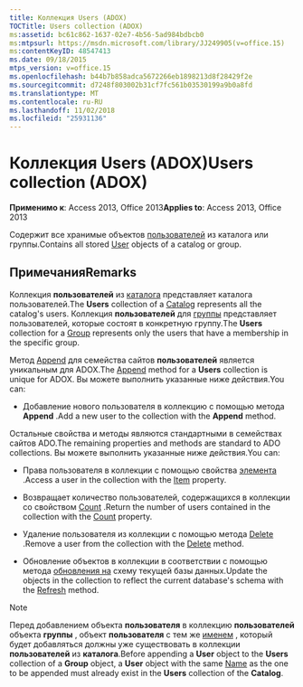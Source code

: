 ```yaml
---
title: Коллекция Users (ADOX)
TOCTitle: Users collection (ADOX)
ms:assetid: bc61c862-1637-02e7-4b56-5ad984bdbcb0
ms:mtpsurl: https://msdn.microsoft.com/library/JJ249905(v=office.15)
ms:contentKeyID: 48547413
ms.date: 09/18/2015
mtps_version: v=office.15
ms.openlocfilehash: b44b7b858adca5672266eb1898213d8f28429f2e
ms.sourcegitcommit: d7248f803002b31cf7fc561b03530199a9b0a8fd
ms.translationtype: MT
ms.contentlocale: ru-RU
ms.lasthandoff: 11/02/2018
ms.locfileid: "25931136"
---
```

# <a name="users-collection-adox"></a><span data-ttu-id="3756c-102">Коллекция Users (ADOX)</span><span class="sxs-lookup"><span data-stu-id="3756c-102">Users collection (ADOX)</span></span>


<span data-ttu-id="3756c-103">**Применимо к**: Access 2013, Office 2013</span><span class="sxs-lookup"><span data-stu-id="3756c-103">**Applies to**: Access 2013, Office 2013</span></span>

<span data-ttu-id="3756c-104">Содержит все хранимые объектов [пользователей](user-object-adox.md) из каталога или группы.</span><span class="sxs-lookup"><span data-stu-id="3756c-104">Contains all stored [User](user-object-adox.md) objects of a catalog or group.</span></span>

## <a name="remarks"></a><span data-ttu-id="3756c-105">Примечания</span><span class="sxs-lookup"><span data-stu-id="3756c-105">Remarks</span></span>

<span data-ttu-id="3756c-106">Коллекция **пользователей** из [каталога](catalog-object-adox.md) представляет каталога пользователей.</span><span class="sxs-lookup"><span data-stu-id="3756c-106">The **Users** collection of a [Catalog](catalog-object-adox.md) represents all the catalog's users.</span></span> <span data-ttu-id="3756c-107">Коллекция **пользователей** для [группы](group-object-adox.md) представляет пользователей, которые состоят в конкретную группу.</span><span class="sxs-lookup"><span data-stu-id="3756c-107">The **Users** collection for a [Group](group-object-adox.md) represents only the users that have a membership in the specific group.</span></span>

<span data-ttu-id="3756c-108">Метод [Append](append-method-adox-users.md) для семейства сайтов **пользователей** является уникальным для ADOX.</span><span class="sxs-lookup"><span data-stu-id="3756c-108">The [Append](append-method-adox-users.md) method for a **Users** collection is unique for ADOX.</span></span> <span data-ttu-id="3756c-109">Вы можете выполнить указанные ниже действия.</span><span class="sxs-lookup"><span data-stu-id="3756c-109">You can:</span></span>

  - <span data-ttu-id="3756c-110">Добавление нового пользователя в коллекцию с помощью метода **Append** .</span><span class="sxs-lookup"><span data-stu-id="3756c-110">Add a new user to the collection with the **Append** method.</span></span>

<span data-ttu-id="3756c-111">Остальные свойства и методы являются стандартными в семействах сайтов ADO.</span><span class="sxs-lookup"><span data-stu-id="3756c-111">The remaining properties and methods are standard to ADO collections.</span></span> <span data-ttu-id="3756c-112">Вы можете выполнить указанные ниже действия.</span><span class="sxs-lookup"><span data-stu-id="3756c-112">You can:</span></span>

  - <span data-ttu-id="3756c-113">Права пользователя в коллекции с помощью свойства [элемента](item-property-ado.md) .</span><span class="sxs-lookup"><span data-stu-id="3756c-113">Access a user in the collection with the [Item](item-property-ado.md) property.</span></span>

  - <span data-ttu-id="3756c-114">Возвращает количество пользователей, содержащихся в коллекции со свойством [Count](count-property-ado.md) .</span><span class="sxs-lookup"><span data-stu-id="3756c-114">Return the number of users contained in the collection with the [Count](count-property-ado.md) property.</span></span>

  - <span data-ttu-id="3756c-115">Удаление пользователя из коллекции с помощью метода [Delete](delete-method-adox-collections.md) .</span><span class="sxs-lookup"><span data-stu-id="3756c-115">Remove a user from the collection with the [Delete](delete-method-adox-collections.md) method.</span></span>

  - <span data-ttu-id="3756c-116">Обновление объектов в коллекции в соответствии с помощью метода [обновления на](refresh-method-ado.md) схему текущей базы данных.</span><span class="sxs-lookup"><span data-stu-id="3756c-116">Update the objects in the collection to reflect the current database's schema with the [Refresh](refresh-method-ado.md) method.</span></span>


> [!NOTE]
> <P><span data-ttu-id="3756c-117">Перед добавлением объекта <STRONG>пользователя</STRONG> в коллекцию <STRONG>пользователей</STRONG> объекта <STRONG>группы</STRONG> , объект <STRONG>пользователя</STRONG> с тем же <A href="name-property-adox.md">именем</A> , который будет добавляться должны уже существовать в коллекции <STRONG>пользователей</STRONG> из <STRONG>каталога</STRONG>.</span><span class="sxs-lookup"><span data-stu-id="3756c-117">Before appending a <STRONG>User</STRONG> object to the <STRONG>Users</STRONG> collection of a <STRONG>Group</STRONG> object, a <STRONG>User</STRONG> object with the same <A href="name-property-adox.md">Name</A> as the one to be appended must already exist in the <STRONG>Users</STRONG> collection of the <STRONG>Catalog</STRONG>.</span></span></P>


